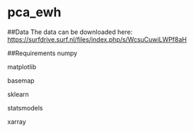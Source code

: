 # pca_ewh

##Data
The data can be downloaded here: https://surfdrive.surf.nl/files/index.php/s/WcsuCuwiLWPf8aH 

##Requirements
numpy

matplotlib

basemap

sklearn

statsmodels

xarray


